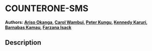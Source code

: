 # COUNTERONE-SMS

#### Authors: [Ariso Okanga](https://github.com/Arisodee), [Carol Wambui](https://github.com/carol-wambui), [Peter Kungu](https://github.com/peterkush), [Kennedy Karuri](https://github.com/Kennedy-karuri), [Barnabas Kamau](https://github.com/Barnabas27), [Farzana Isack](https://github.com/farzana583)

## Description
